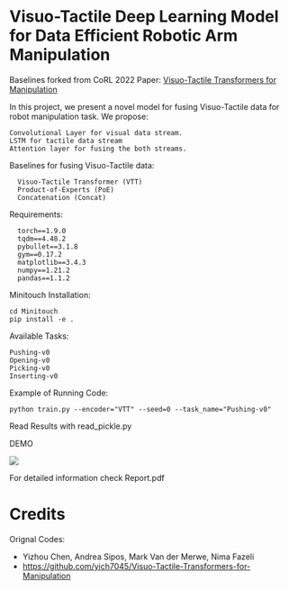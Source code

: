 

# Visuo-Tactile Deep Learning Model for Data Efficient Robotic Arm Manipulation

Baselines forked from CoRL 2022 Paper: [Visuo-Tactile Transformers for Manipulation](https://arxiv.org/abs/2210.00121) <br />

In this project, we present a novel model for fusing Visuo-Tactile data for robot manipulation task. We propose: <br />
```
Convolutional Layer for visual data stream.
LSTM for tactile data stream
Attention layer for fusing the both streams.
```


Baselines for fusing Visuo-Tactile data:<br />
```
  Visuo-Tactile Transformer (VTT)
  Product-of-Experts (PoE)
  Concatenation (Concat)
  ```
  Requirements:<br />
```
  torch==1.9.0
  tqdm==4.48.2
  pybullet==3.1.8
  gym==0.17.2
  matplotlib==3.4.3
  numpy==1.21.2
  pandas==1.1.2
  ```
  Minitouch Installation:
  ```
  cd Minitouch
  pip install -e .
  ```
  Available Tasks:
  ```
  Pushing-v0
  Opening-v0
  Picking-v0
  Inserting-v0
  ```
  
  Example of Running Code:
  ```
  python train.py --encoder="VTT" --seed=0 --task_name="Pushing-v0"
 ```

Read Results with read_pickle.py<br />

DEMO <br />

![]([https://github.com/Your_Repository_Name/Your_GIF_Name.gif](https://github.com/Attakuan/Visuo-Tactile-Deep-Learning-Model-for-Data-Efficient-Robotic-Arm-Manipulation/blob/main/demo.gif))



For detailed information check Report.pdf <br />

# Credits<br />
Orignal Codes:
- Yizhou Chen, Andrea Sipos, Mark Van der Merwe, Nima Fazeli
- https://github.com/yich7045/Visuo-Tactile-Transformers-for-Manipulation
